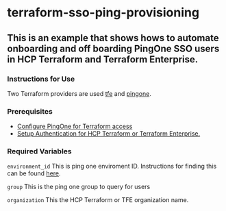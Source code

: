 # terraform-sso-ping-provisioning

## This is an example that shows hows to automate onboarding and off boarding PingOne SSO users in HCP Terraform and Terraform Enterprise.


### Instructions for Use

Two Terraform providers are used [tfe](https://registry.terraform.io/providers/hashicorp/tfe/latest) and [pingone](https://registry.terraform.io/providers/pingidentity/pingone/latest).

### Prerequisites

* [Configure PingOne for Terraform access](https://registry.terraform.io/providers/pingidentity/pingone/latest/docs#configure-pingone-for-terraform-access)
* [Setup Authentication for HCP Terraform or Terraform Enterprise.](https://registry.terraform.io/providers/hashicorp/tfe/latest/docs#authentication)
  
### Required Variables

`environment_id` This is ping one enviroment ID. Instructions for finding this can be found [here](https://terraform.pingidentity.com/getting-started/pingone/).

`group` This is the ping one group to query for users

`organization` This the HCP Terraform or TFE organization name.


